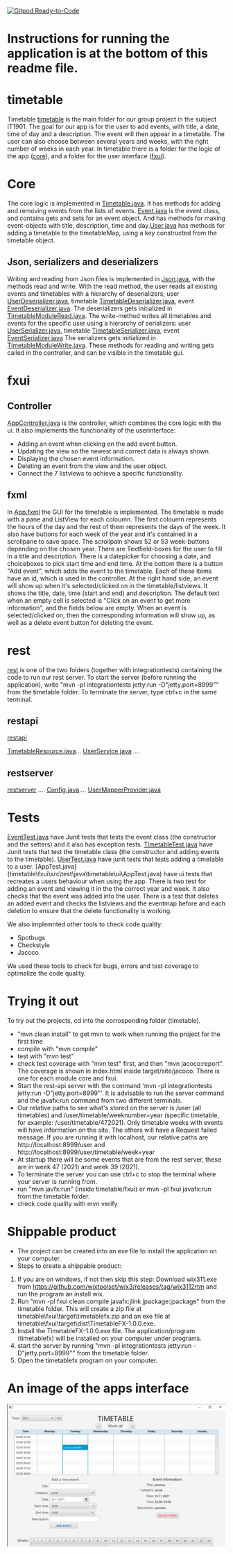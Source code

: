 [![Gitpod Ready-to-Code](https://img.shields.io/badge/Gitpod-Ready--to--Code-blue?logo=gitpod)](https://lime-asp-hlza29ou.ws.gitpod.stud.ntnu.no/)

# Instructions for running the application is at the bottom of this readme file.

# timetable 
Timetable [timetable](timetable) is the main folder for our group project in the subject IT1901. 
The goal for our app is for the user to add events, with title, a date, time of day and a description. The event will then appear in a timetable. The user can also choose between several years and weeks, with the right number of weeks in each year. 
In timetable there is a folder for the logic of the app ([core](timetable/core)), and a folder for the user interface ([fxui](timetable/fxui)). 

# Core 
The core logic is implemented in [Timetable.java](timetable/core/src/main/java/timetable/core/Timetable.java). It has methods for adding and removing events from the lists of events.
[Event.java](timetable/core/src/main/java/timetable/core/Event.java) is the event class, and contains gets and sets for an event object. And has methods for making event-objects with title, description, time and day.[User.java](timetable/core/src/main/java/timetable/core/User.java) has methods for adding a timetable to the timetableMap, using a key constructed from the timetable object. 

## Json, serializers and deserializers
Writing and reading from Json files is implemented in [Json.java](timetable/core/src/main/java/timetable/core/Json.java), with the methods read and write. With the read method, the user reads all existing events and timetables with a hierarchy of deserializers; user [UserDeserializer.java](timetable/core/src/main/java/timetable/core/UserDeserializer.java), timetable [TimetableDeserializer.java](timetable/core/src/main/java/timetable/core/TimetableDeserializer.java), event [EventDeserializer.java](timetable/core/src/main/java/timetable/core/EventDeserializer.java). The deserializers gets initialized in [TimetableModuleRead.java](timetable/core/src/main/java/timetable/core/TimetableModuleRead.java). 
The write-method writes all timetables and events for the specific user using a hierarchy of serializers: user [UserSerializer.java](timetable/core/src/main/java/timetable/core/UserSerializer.java), timetable [TimetableSerializer.java](timetable/core/src/main/java/timetable/core/TimetableSerializer.java), event [EventSerializer.java](timetable/core/src/main/java/timetable/core/EventSerializer.java) The serializers gets initialized in [TimetableModuleWrite.java](timetable/core/src/main/java/timetable/core/TimetableModuleWrite.java).
These methods for reading and writing gets called in the controller, and can be visible in the timetable gui.

# fxui 

## Controller 
[AppController.java](timetable/fxui/src/main/java/timetable/ui/AppController.java) is the controller, which combines the core logic with the ui.
It also implements the functionality of the userinterface:
* Adding an event when clicking on the add event button.
* Updating the view so the newest and correct data is always shown.
* Displaying the chosen event information.
* Deleting an event from the view and the user object.
* Connect the 7 listviews to achieve a specific functionality.

## fxml
In [App.fxml](timetable/fxui/src/main/resources/timetable/ui/App.fxml) the GUI for the timetable is implemented. The timetable is made with a pane and ListView for each coloumn. The first coloumn represents the hours of the day and the rest of them represents the days of the week. It also have buttons for each week of the year and it's contained in a scrollpane to save space. The scrollpain shows 52 or 53 week-buttons depending on the chosen year.
There are Textfield-boxes for the user to fill in a title and description. There is a datepicker for choosing a date, and choiceboxes to pick start time and end time. At the bottom there is a button "Add event", which adds the event to the timetable. Each of these items have an id, which is used in the controller.
At the right hand side, an event will show up when it's selected/clicked on in the timetable/listviews. It shows the title, date, time (start and end) and description. The default text when an empty cell is selected is "Click on an event to get more information", and the fields below are empty.
When an event is selected/clicked on, then the corresponding information will show up, as well as a delete event button for deleting the event.

# rest
[rest](timetable/rest) is one of the two folders (together with integrationtests) containing the code to run our rest server.
To start the server (before running the application), write "mvn -pl integrationtests jetty:run -D"jetty.port=8999"" from the timetable folder. To terminate the server, type ctrl+c in the same terminal.

## restapi
[restapi](timetable/rest/src/main/java/timetable/restapi)

[TimetableResource.java](timetable/rest/src/main/java/timetable/restapi/TimetableResource.java)...
[UserService.java](timetable/rest/src/main/java/timetable/restapi/UserService.java) ....

## restserver
[restserver](timetable/rest/src/main/java/timetable/restserver) ....
[Config.java](timetable/rest/src/main/java/timetable/restserver/Config.java)....
[UserMapperProvider.java](timetable/rest/src/main/java/timetable/restserver/UserMapperProvider.java)


# Tests
[EventTest.java](timetable/core/src/test/java/timetable/core/EventTest.java) have Junit tests that tests the event class (the constructor and the setters) and it also has exception tests.
[TimetableTest.java](timetable/core/src/test/java/timetable/core/TimetableTest.java) have Junit tests that test the timetable class (the constructor and adding events to the timetable).
[UserTest.java](timetable/core/src/test/java/timetable/core/UserTest.java) have junit tests that tests adding a timetable to a user.
[AppTest.java] (timetable\fxui\src\test\java\timetable\ui\AppTest.java) have ui tests that recreates a users behaviour when using the app. There is two test for adding an event and viewing it in the the correct year and week. It also checks that the event was added into the user. There is a test that deletes an added event and checks the listviews and the eventmap before and each deletion to ensure that the delete functionality is working.

We also implemnted other tools to check code quality:
* Spotbugs
* Checkstyle
* Jacoco 

We used these tools to check for bugs, errors and test coverage to optimalize the code quality. 

# Trying it out
To try out the projects, cd into the corrosponding folder (timetable).
* "mvn clean install" to get mvn to work when running the project for the first time
* compile with "mvn compile"
* test with "mvn test"
* check test coverage with "mvn test" first, and then "mvn jacoco:report". The coverage is shown in index.html inside target/site/jacoco. There is one for each module core and fxui.
* Start the rest-api server with the command 'mvn -pl integrationtests jetty:run -D"jetty.port=8999"'.
It is advisable to run the server command and the javafx:run command from two different terminals.
* Our relative paths to see what's stored on the server is /user (all timetables) and /user/timetable/weeknumber+year (specific timetable, for example: /user/timetable/472021). Only timetable weeks with events will have information on the site. The others will have a Request failed message. If you are running it with localhost, our relative paths are http://localhost:8999/user and http://localhost:8999/user/timetable/week+year
* At startup there will be some events that are from the rest server, these are in week 47 (2021) and week 39 (2021).
* To terminate the server you can use ctrl+c to stop the terminal where your server is running from.
* run "mvn javfx:run" (inside timetable/fxui) or mvn -pl fxui javafx:run from the timetable folder.
* check code quality with mvn verify

# Shippable product
* The project can be created into an exe file to install the application on your computer.
* Steps to create a shippable product:
1. If you are on windows, if not then skip this step: Download wix311.exe from https://github.com/wixtoolset/wix3/releases/tag/wix3112rtm and run the program an install wix.
2. Run "mvn -pl fxui clean compile javafx:jlink jpackage:jpackage" from the timetable folder. This will create a zip file at timetable\fxui\target\timetablefx.zip and an exe file at timetable\fxui\target\dist\TimetableFX-1.0.0.exe.
3. Install the TimetableFX-1.0.0.exe file. The application/program (timetablefx) will be installed on your computer under programs.
4. start the server by running "mvn -pl integrationtests jetty:run -D"jetty.port=8999"" from the timetable folder.
5. Open the timetablefx program on your computer.

# An image of the apps interface
![](interface.png)